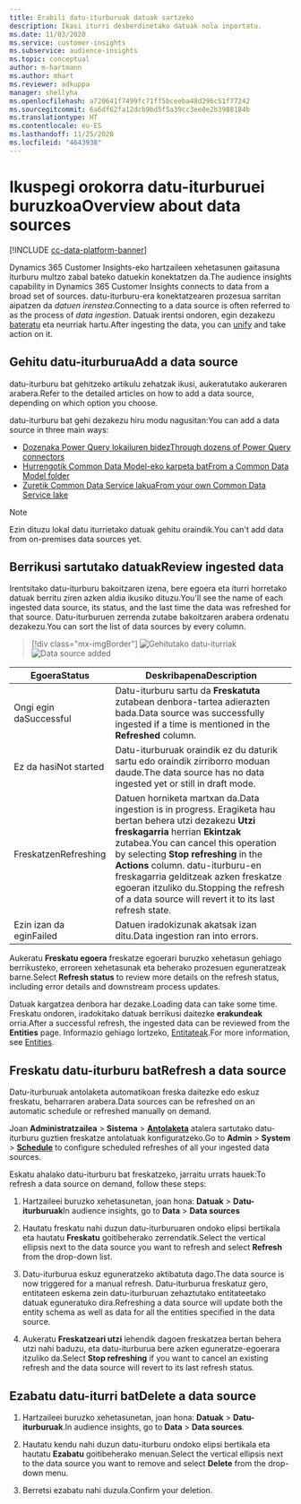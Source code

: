 ```yaml
---
title: Erabili datu-iturburuak datuak sartzeko
description: Ikasi iturri desberdinetako datuak nola inportatu.
ms.date: 11/03/2020
ms.service: customer-insights
ms.subservice: audience-insights
ms.topic: conceptual
author: m-hartmann
ms.author: mhart
ms.reviewer: adkuppa
manager: shellyha
ms.openlocfilehash: a720641f7499fc71ff5bceeba48d296c51f77242
ms.sourcegitcommit: 6a6df62fa12dcb9bd5f5a39cc3ee0e2b3988184b
ms.translationtype: HT
ms.contentlocale: eu-ES
ms.lasthandoff: 11/25/2020
ms.locfileid: "4643938"
---
```

# <a name="overview-about-data-sources"></a><span data-ttu-id="66262-103">Ikuspegi orokorra datu-iturburuei buruzkoa</span><span class="sxs-lookup"><span data-stu-id="66262-103">Overview about data sources</span></span>

[!INCLUDE [cc-data-platform-banner](../includes/cc-data-platform-banner.md)]

<span data-ttu-id="66262-104">Dynamics 365 Customer Insights-eko hartzaileen xehetasunen gaitasuna iturburu multzo zabal bateko datuekin konektatzen da.</span><span class="sxs-lookup"><span data-stu-id="66262-104">The audience insights capability in Dynamics 365 Customer Insights connects to data from a broad set of sources.</span></span> <span data-ttu-id="66262-105">datu-iturburu-era konektatzearen prozesua sarritan aipatzen da *datuen irenstea*.</span><span class="sxs-lookup"><span data-stu-id="66262-105">Connecting to a data source is often referred to as the process of *data ingestion*.</span></span> <span data-ttu-id="66262-106">Datuak irentsi ondoren, egin dezakezu [bateratu](data-unification.md) eta neurriak hartu.</span><span class="sxs-lookup"><span data-stu-id="66262-106">After ingesting the data, you can [unify](data-unification.md) and take action on it.</span></span>

## <a name="add-a-data-source"></a><span data-ttu-id="66262-107">Gehitu datu-iturburua</span><span class="sxs-lookup"><span data-stu-id="66262-107">Add a data source</span></span>

<span data-ttu-id="66262-108">datu-iturburu bat gehitzeko artikulu zehatzak ikusi, aukeratutako aukeraren arabera.</span><span class="sxs-lookup"><span data-stu-id="66262-108">Refer to the detailed articles on how to add a data source, depending on which option you choose.</span></span>

<span data-ttu-id="66262-109">datu-iturburu bat gehi dezakezu hiru modu nagusitan:</span><span class="sxs-lookup"><span data-stu-id="66262-109">You can add a data source in three main ways:</span></span>

- [<span data-ttu-id="66262-110">Dozenaka Power Query lokailuren bidez</span><span class="sxs-lookup"><span data-stu-id="66262-110">Through dozens of Power Query connectors</span></span>](connect-power-query.md)
- [<span data-ttu-id="66262-111">Hurrengotik Common Data Model-eko karpeta bat</span><span class="sxs-lookup"><span data-stu-id="66262-111">From a Common Data Model folder</span></span>](connect-common-data-model.md)
- [<span data-ttu-id="66262-112">Zuretik Common Data Service lakua</span><span class="sxs-lookup"><span data-stu-id="66262-112">From your own Common Data Service lake</span></span>](connect-common-data-service-lake.md)

> [!NOTE]
> <span data-ttu-id="66262-113">Ezin dituzu lokal datu iturrietako datuak gehitu oraindik.</span><span class="sxs-lookup"><span data-stu-id="66262-113">You can't add data from on-premises data sources yet.</span></span>

## <a name="review-ingested-data"></a><span data-ttu-id="66262-114">Berrikusi sartutako datuak</span><span class="sxs-lookup"><span data-stu-id="66262-114">Review ingested data</span></span>

<span data-ttu-id="66262-115">Irentsitako datu-iturburu bakoitzaren izena, bere egoera eta iturri horretako datuak berritu ziren azken aldia ikusiko dituzu.</span><span class="sxs-lookup"><span data-stu-id="66262-115">You'll see the name of each ingested data source, its status, and the last time the data was refreshed for that source.</span></span> <span data-ttu-id="66262-116">Datu-iturburuen zerrenda zutabe bakoitzaren arabera ordenatu dezakezu.</span><span class="sxs-lookup"><span data-stu-id="66262-116">You can sort the list of data sources by every column.</span></span>

> [!div class="mx-imgBorder"]
> <span data-ttu-id="66262-117">![Gehitutako datu-iturriak](media/configure-data-datasource-added.png "Gehitutako datu-iturriak")</span><span class="sxs-lookup"><span data-stu-id="66262-117">![Data source added](media/configure-data-datasource-added.png "Data source added")</span></span>

|<span data-ttu-id="66262-118">Egoera</span><span class="sxs-lookup"><span data-stu-id="66262-118">Status</span></span>  |<span data-ttu-id="66262-119">Deskribapena</span><span class="sxs-lookup"><span data-stu-id="66262-119">Description</span></span>  |
|---------|---------|
|<span data-ttu-id="66262-120">Ongi egin da</span><span class="sxs-lookup"><span data-stu-id="66262-120">Successful</span></span>   |<span data-ttu-id="66262-121">Datu-iturburu sartu da **Freskatuta** zutabean denbora-tartea adierazten bada.</span><span class="sxs-lookup"><span data-stu-id="66262-121">Data source was successfully ingested if a time is mentioned in the **Refreshed** column.</span></span>
|<span data-ttu-id="66262-122">Ez da hasi</span><span class="sxs-lookup"><span data-stu-id="66262-122">Not started</span></span>   |<span data-ttu-id="66262-123">Datu-iturburuak oraindik ez du daturik sartu edo oraindik zirriborro moduan daude.</span><span class="sxs-lookup"><span data-stu-id="66262-123">The data source has no data ingested yet or still in draft mode.</span></span>         |
|<span data-ttu-id="66262-124">Freskatzen</span><span class="sxs-lookup"><span data-stu-id="66262-124">Refreshing</span></span>    |<span data-ttu-id="66262-125">Datuen horniketa martxan da.</span><span class="sxs-lookup"><span data-stu-id="66262-125">Data ingestion is in progress.</span></span> <span data-ttu-id="66262-126">Eragiketa hau bertan behera utzi dezakezu **Utzi freskagarria** herrian **Ekintzak** zutabea.</span><span class="sxs-lookup"><span data-stu-id="66262-126">You can cancel this operation by selecting **Stop refreshing** in the **Actions** column.</span></span> <span data-ttu-id="66262-127">datu-iturburu-en freskagarria gelditzeak azken freskatze egoeran itzuliko du.</span><span class="sxs-lookup"><span data-stu-id="66262-127">Stopping the refresh of a data source will revert it to its last refresh state.</span></span>       |
|<span data-ttu-id="66262-128">Ezin izan da egin</span><span class="sxs-lookup"><span data-stu-id="66262-128">Failed</span></span>     |<span data-ttu-id="66262-129">Datuen iradokizunak akatsak izan ditu.</span><span class="sxs-lookup"><span data-stu-id="66262-129">Data ingestion ran into errors.</span></span>         |

<span data-ttu-id="66262-130">Aukeratu **Freskatu egoera** freskatze egoerari buruzko xehetasun gehiago berrikusteko, erroreen xehetasunak eta beherako prozesuen eguneratzeak barne.</span><span class="sxs-lookup"><span data-stu-id="66262-130">Select **Refresh status** to review more details on the refresh status, including error details and downstream process updates.</span></span>

<span data-ttu-id="66262-131">Datuak kargatzea denbora har dezake.</span><span class="sxs-lookup"><span data-stu-id="66262-131">Loading data can take some time.</span></span> <span data-ttu-id="66262-132">Freskatu ondoren, iradokitako datuak berrikusi daitezke **erakundeak** orria.</span><span class="sxs-lookup"><span data-stu-id="66262-132">After a successful refresh, the ingested data can be reviewed from the **Entities** page.</span></span> <span data-ttu-id="66262-133">Informazio gehiago lortzeko, [Entitateak](entities.md).</span><span class="sxs-lookup"><span data-stu-id="66262-133">For more information, see [Entities](entities.md).</span></span>

## <a name="refresh-a-data-source"></a><span data-ttu-id="66262-134">Freskatu datu-iturburu bat</span><span class="sxs-lookup"><span data-stu-id="66262-134">Refresh a data source</span></span>

<span data-ttu-id="66262-135">Datu-iturburuak antolaketa automatikoan freska daitezke edo eskuz freskatu, beharraren arabera.</span><span class="sxs-lookup"><span data-stu-id="66262-135">Data sources can be refreshed on an automatic schedule or refreshed manually on demand.</span></span> 

<span data-ttu-id="66262-136">Joan **Administratzailea** > **Sistema** > [**Antolaketa**](system.md#schedule-tab) atalera sartutako datu-iturburu guztien freskatze antolatuak konfiguratzeko.</span><span class="sxs-lookup"><span data-stu-id="66262-136">Go to **Admin** > **System** > [**Schedule**](system.md#schedule-tab) to configure scheduled refreshes of all your ingested data sources.</span></span>

<span data-ttu-id="66262-137">Eskatu ahalako datu-iturburu bat freskatzeko, jarraitu urrats hauek:</span><span class="sxs-lookup"><span data-stu-id="66262-137">To refresh a data source on demand, follow these steps:</span></span>

1. <span data-ttu-id="66262-138">Hartzaileei buruzko xehetasunetan, joan hona: **Datuak** > **Datu-iturburuak**</span><span class="sxs-lookup"><span data-stu-id="66262-138">In audience insights, go to **Data** > **Data sources**</span></span>

2. <span data-ttu-id="66262-139">Hautatu freskatu nahi duzun datu-iturburuaren ondoko elipsi bertikala eta hautatu **Freskatu** goitibeherako zerrendatik.</span><span class="sxs-lookup"><span data-stu-id="66262-139">Select the vertical ellipsis next to the data source you want to refresh and select **Refresh** from the drop-down list.</span></span>

3. <span data-ttu-id="66262-140">Datu-iturburua eskuz eguneratzeko aktibatuta dago.</span><span class="sxs-lookup"><span data-stu-id="66262-140">The data source is now triggered for a manual refresh.</span></span> <span data-ttu-id="66262-141">Datu-iturburua freskatuz gero, entitateen eskema zein datu-iturburuan zehaztutako entitateetako datuak eguneratuko dira.</span><span class="sxs-lookup"><span data-stu-id="66262-141">Refreshing a data source will update both the entity schema as well as data for all the entities specified in the data source.</span></span>

4. <span data-ttu-id="66262-142">Aukeratu **Freskatzeari utzi** lehendik dagoen freskatzea bertan behera utzi nahi baduzu, eta datu-iturburua bere azken eguneratze-egoerara itzuliko da.</span><span class="sxs-lookup"><span data-stu-id="66262-142">Select **Stop refreshing** if you want to cancel an existing refresh and the data source will revert to its last refresh status.</span></span>

## <a name="delete-a-data-source"></a><span data-ttu-id="66262-143">Ezabatu datu-iturri bat</span><span class="sxs-lookup"><span data-stu-id="66262-143">Delete a data source</span></span>

1. <span data-ttu-id="66262-144">Hartzaileei buruzko xehetasunetan, joan hona: **Datuak** > **Datu-iturburuak**.</span><span class="sxs-lookup"><span data-stu-id="66262-144">In audience insights, go to **Data** > **Data sources**.</span></span>

2. <span data-ttu-id="66262-145">Hautatu kendu nahi duzun datu-iturburu ondoko elipsi bertikala eta hautatu **Ezabatu** goitibeherako menuan.</span><span class="sxs-lookup"><span data-stu-id="66262-145">Select the vertical ellipsis next to the data source you want to remove and select **Delete** from the drop-down menu.</span></span>

3. <span data-ttu-id="66262-146">Berretsi ezabatu nahi duzula.</span><span class="sxs-lookup"><span data-stu-id="66262-146">Confirm your deletion.</span></span>
